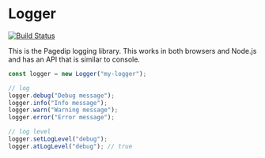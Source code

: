 # Logger

[![Build Status](https://travis-ci.org/BeneathTheInk/code-test.svg?branch=master)](https://travis-ci.org/BeneathTheInk/code-test)

This is the Pagedip logging library. This works in both browsers and Node.js and has an API that is similar to console.

```js
const logger = new Logger("my-logger");

// log
logger.debug("Debug message");
logger.info("Info message");
logger.warn("Warning message");
logger.error("Error message");

// log level
logger.setLogLevel("debug");
logger.atLogLevel("debug"); // true
```
